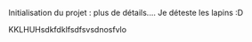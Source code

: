 Initialisation du projet :
plus de détails....
Je déteste les lapins :D

KKLHUHsdkfdklfsdfsvsdnosfvlo
